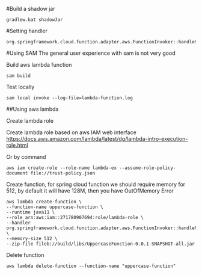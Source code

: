 #Build a shadow jar

    gradlew.bat shadowJar

#Setting handler

    org.springframework.cloud.function.adapter.aws.FunctionInvoker::handleRequest

#Using SAM
The general user experience with sam is not very good

Build aws lambda function

    sam build

Test locally
    
    sam local invoke --log-file=lambda-function.log

##Using aws lambda

Create lambda role

Create lambda role based on aws IAM web interface
https://docs.aws.amazon.com/lambda/latest/dg/lambda-intro-execution-role.html

Or by command

    aws iam create-role --role-name lambda-ex --assume-role-policy-document file://trust-policy.json

Create function, for spring cloud function we should require memory for 512, by default it will have 128M, then you have OutOfMemory Error

    aws lambda create-function \
    --function-name uppercase-function \
    --runtime java11 \
    --role arn:aws:iam::271780907694:role/lambda-role \
    --handler org.springframework.cloud.function.adapter.aws.FunctionInvoker::handleRequest \
    --memory-size 512 \
    --zip-file fileb://build/libs/UppercaseFunction-0.0.1-SNAPSHOT-all.jar  

Delete function

    aws lambda delete-function --function-name "uppercase-function"
